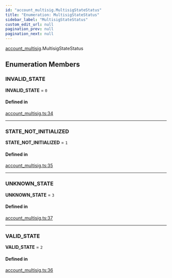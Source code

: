 ```yaml
---
id: "account_multisig.MultisigStateStatus"
title: "Enumeration: MultisigStateStatus"
sidebar_label: "MultisigStateStatus"
custom_edit_url: null
pagination_prev: null
pagination_next: null
---
```


[account_multisig](../modules/account_multisig.md).MultisigStateStatus

## Enumeration Members

### INVALID\_STATE

 **INVALID\_STATE** = ``0``

#### Defined in

[account_multisig.ts:34](https://github.com/maxhr/near--near-api-js/blob/a0c9a104/packages/near-api-js/src/account_multisig.ts#L34)

___

### STATE\_NOT\_INITIALIZED

 **STATE\_NOT\_INITIALIZED** = ``1``

#### Defined in

[account_multisig.ts:35](https://github.com/maxhr/near--near-api-js/blob/a0c9a104/packages/near-api-js/src/account_multisig.ts#L35)

___

### UNKNOWN\_STATE

 **UNKNOWN\_STATE** = ``3``

#### Defined in

[account_multisig.ts:37](https://github.com/maxhr/near--near-api-js/blob/a0c9a104/packages/near-api-js/src/account_multisig.ts#L37)

___

### VALID\_STATE

 **VALID\_STATE** = ``2``

#### Defined in

[account_multisig.ts:36](https://github.com/maxhr/near--near-api-js/blob/a0c9a104/packages/near-api-js/src/account_multisig.ts#L36)
